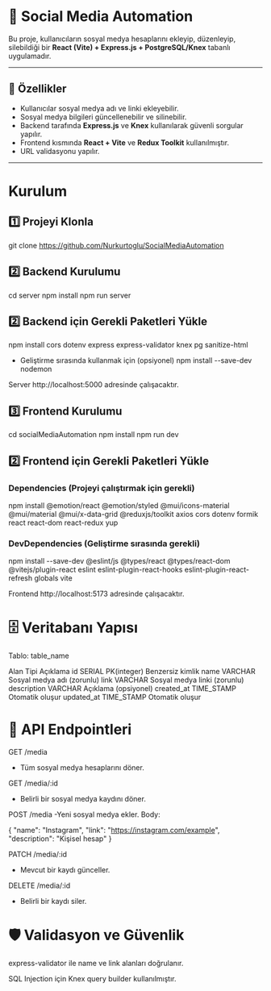 # 📌 Social Media Automation

Bu proje, kullanıcıların sosyal medya hesaplarını ekleyip, düzenleyip, silebildiği bir **React (Vite) + Express.js + PostgreSQL/Knex** tabanlı uygulamadır.  

---

## 🚀 Özellikler
- Kullanıcılar sosyal medya adı ve linki ekleyebilir.  
- Sosyal medya bilgileri güncellenebilir ve silinebilir.  
- Backend tarafında **Express.js** ve **Knex** kullanılarak güvenli sorgular yapılır.  
- Frontend kısmında **React + Vite** ve **Redux Toolkit** kullanılmıştır.  
- URL validasyonu yapılır.  

---

# Kurulum

## 1️⃣ Projeyi Klonla
git clone https://github.com/Nurkurtoglu/SocialMediaAutomation

## 2️⃣ Backend Kurulumu
cd server
npm install
npm run server 

## 2️⃣ Backend için Gerekli Paketleri Yükle 
npm install cors dotenv express express-validator knex pg sanitize-html
- Geliştirme sırasında kullanmak için (opsiyonel)
npm install --save-dev nodemon


Server http://localhost:5000 adresinde çalışacaktır.

## 3️⃣ Frontend Kurulumu
cd socialMediaAutomation
npm install
npm run dev

## 2️⃣ Frontend için Gerekli Paketleri Yükle 
### Dependencies (Projeyi çalıştırmak için gerekli)
npm install @emotion/react @emotion/styled @mui/icons-material @mui/material @mui/x-data-grid @reduxjs/toolkit axios cors dotenv formik react react-dom react-redux yup
### DevDependencies (Geliştirme sırasında gerekli)
npm install --save-dev @eslint/js @types/react @types/react-dom @vitejs/plugin-react eslint eslint-plugin-react-hooks eslint-plugin-react-refresh globals vite


Frontend http://localhost:5173 adresinde çalışacaktır.


# 🗄️ Veritabanı Yapısı

Tablo: table_name

Alan	        Tipi	                Açıklama
id	            SERIAL PK(integer)	    Benzersiz kimlik
name	        VARCHAR	                Sosyal medya adı (zorunlu)
link	        VARCHAR	                Sosyal medya linki (zorunlu)
description	    VARCHAR	                Açıklama (opsiyonel)
created_at      TIME_STAMP              Otomatik oluşur
updated_at      TIME_STAMP              Otomatik oluşur


# 📌 API Endpointleri

GET /media
- Tüm sosyal medya hesaplarını döner.

GET /media/:id
- Belirli bir sosyal medya kaydını döner.

POST /media
-Yeni sosyal medya ekler.
Body:

{
  "name": "Instagram",
  "link": "https://instagram.com/example",
  "description": "Kişisel hesap"
}

PATCH /media/:id
- Mevcut bir kaydı günceller.

DELETE /media/:id
- Belirli bir kaydı siler.

# 🛡️ Validasyon ve Güvenlik

express-validator ile name ve link alanları doğrulanır.

SQL Injection için Knex query builder kullanılmıştır.